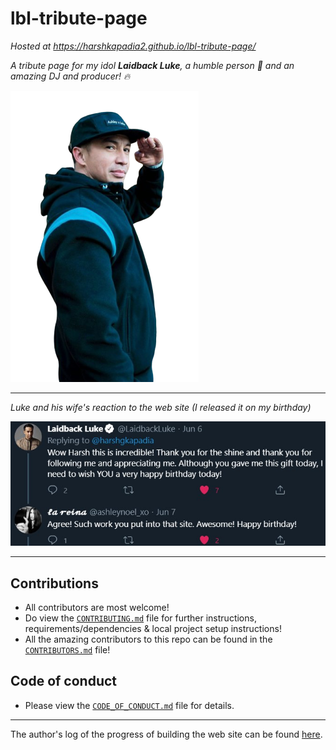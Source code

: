 # lbl-tribute-page

*Hosted at https://harshkapadia2.github.io/lbl-tribute-page/*

*A tribute page for my idol **Laidback Luke**, a humble person :yellow_heart: and an amazing DJ and producer! :fire:*

![Laidback Luke](static/img/laidback_luke_readme.png)

---

*Luke and his wife's reaction to the web site (I released it on my birthday)*

![Laidback Luke's reaction to the web site](static/img/lbl-reaction.jpg)

---

## Contributions

- All contributors are most welcome!
- Do view the [`CONTRIBUTING.md`](CONTRIBUTING.md) file for further instructions, requirements/dependencies & local project setup instructions!
- All the amazing contributors to this repo can be found in the [`CONTRIBUTORS.md`](CONTRIBUTORS.md) file!

## Code of conduct

- Please view the [`CODE_OF_CONDUCT.md`](CODE_OF_CONDUCT.md) file for details.

---

The author's log of the progress of building the web site can be found [here](https://twitter.com/harshgkapadia/status/1258047948014804992?s=20).
